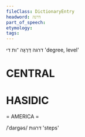 ```yaml
---
fileClass: DictionaryEntry
headword: דרגה
part_of_speech: 
etymology: 
tags: 
---
```

דרגה
דַּרְגָּה
־ות
די
'degree, level'

CENTRAL
========

HASIDIC
=======
= AMERICA = 

/ˈdargəs/ דרגות 'steps'